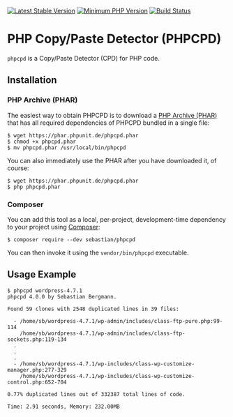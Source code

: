 [![Latest Stable Version](https://img.shields.io/packagist/v/sebastian/phpcpd.svg?style=flat-square)](https://packagist.org/packages/sebastian/phpcpd)
[![Minimum PHP Version](https://img.shields.io/badge/php-%3E%3D%207.1-8892BF.svg?style=flat-square)](https://php.net/)
[![Build Status](https://img.shields.io/travis/sebastianbergmann/phpcpd/master.svg?style=flat-square)](https://travis-ci.org/sebastianbergmann/phpcpd)

# PHP Copy/Paste Detector (PHPCPD)

`phpcpd` is a Copy/Paste Detector (CPD) for PHP code.

## Installation

### PHP Archive (PHAR)

The easiest way to obtain PHPCPD is to download a [PHP Archive (PHAR)](http://php.net/phar) that has all required dependencies of PHPCPD bundled in a single file:

```
$ wget https://phar.phpunit.de/phpcpd.phar
$ chmod +x phpcpd.phar
$ mv phpcpd.phar /usr/local/bin/phpcpd
```

You can also immediately use the PHAR after you have downloaded it, of course:

```
$ wget https://phar.phpunit.de/phpcpd.phar
$ php phpcpd.phar
```

### Composer

You can add this tool as a local, per-project, development-time dependency to your project using [Composer](https://getcomposer.org/):

```
$ composer require --dev sebastian/phpcpd
```

You can then invoke it using the `vendor/bin/phpcpd` executable.

## Usage Example

```
$ phpcpd wordpress-4.7.1
phpcpd 4.0.0 by Sebastian Bergmann.

Found 59 clones with 2548 duplicated lines in 39 files:

  - /home/sb/wordpress-4.7.1/wp-admin/includes/class-ftp-pure.php:99-114
    /home/sb/wordpress-4.7.1/wp-admin/includes/class-ftp-sockets.php:119-134
  .
  .
  .
  - /home/sb/wordpress-4.7.1/wp-includes/class-wp-customize-manager.php:277-329
    /home/sb/wordpress-4.7.1/wp-includes/class-wp-customize-control.php:652-704

0.77% duplicated lines out of 332387 total lines of code.

Time: 2.91 seconds, Memory: 232.00MB
```

